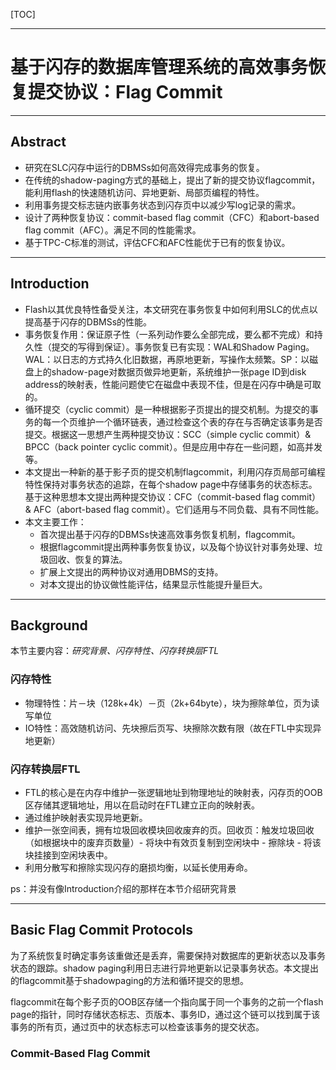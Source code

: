 [TOC]

---

#  基于闪存的数据库管理系统的高效事务恢复提交协议：Flag Commit

---

## Abstract

- 研究在SLC闪存中运行的DBMSs如何高效得完成事务的恢复。
- 在传统的shadow-paging方式的基础上，提出了新的提交协议flagcommit，能利用flash的快速随机访问、异地更新、局部页编程的特性。
- 利用事务提交标志链内嵌事务状态到闪存页中以减少写log记录的需求。
- 设计了两种恢复协议：commit-based flag commit（CFC）和abort-based flag commit（AFC）。满足不同的性能需求。
- 基于TPC-C标准的测试，评估CFC和AFC性能优于已有的恢复协议。

---

## Introduction

- Flash以其优良特性备受关注，本文研究在事务恢复中如何利用SLC的优点以提高基于闪存的DBMSs的性能。
- 事务恢复作用：保证原子性（一系列动作要么全部完成，要么都不完成）和持久性（提交的写得到保证）。事务恢复已有实现：WAL和Shadow Paging。WAL：以日志的方式持久化旧数据，再原地更新，写操作太频繁。SP：以磁盘上的shadow-page对数据页做异地更新，系统维护一张page ID到disk address的映射表，性能问题使它在磁盘中表现不佳，但是在闪存中确是可取的。
- 循环提交（cyclic commit）是一种根据影子页提出的提交机制。为提交的事务的每一个页维护一个循环链表，通过检查这个表的存在与否确定该事务是否提交。根据这一思想产生两种提交协议：SCC（simple cyclic commit）& BPCC（back pointer cyclic commit）。但是应用中存在一些问题，如高并发等。
- 本文提出一种新的基于影子页的提交机制flagcommit，利用闪存页局部可编程特性保持对事务状态的追踪，在每个shadow page中存储事务的状态标志。基于这种思想本文提出两种提交协议：CFC（commit-based flag commit）& AFC（abort-based flag commit）。它们适用与不同负载、具有不同性能。
- 本文主要工作：
  - 首次提出基于闪存的DBMSs快速高效事务恢复机制，flagcommit。
  - 根据flagcommit提出两种事务恢复协议，以及每个协议针对事务处理、垃圾回收、恢复的算法。
  - 扩展上文提出的两种协议对通用DBMS的支持。
  - 对本文提出的协议做性能评估，结果显示性能提升量巨大。

---

## Background

本节主要内容：*研究背景、闪存特性、闪存转换层FTL*

### 闪存特性

* 物理特性：片－块（128k+4k）－页（2k+64byte），块为擦除单位，页为读写单位
* IO特性：高效随机访问、先块擦后页写、块擦除次数有限（故在FTL中实现异地更新）

### 闪存转换层FTL

- FTL的核心是在内存中维护一张逻辑地址到物理地址的映射表，闪存页的OOB区存储其逻辑地址，用以在启动时在FTL建立正向的映射表。
- 通过维护映射表实现异地更新。
- 维护一张空间表，拥有垃圾回收模块回收废弃的页。回收页：触发垃圾回收（如根据块中的废弃页数量）- 将块中有效页复制到空闲块中 - 擦除块 - 将该块挂接到空闲块表中。
- 利用分散写和擦除实现闪存的磨损均衡，以延长使用寿命。



ps：并没有像Introduction介绍的那样在本节介绍研究背景

---

## Basic Flag Commit Protocols

为了系统恢复时确定事务该重做还是丢弃，需要保持对数据库的更新状态以及事务状态的跟踪。shadow paging利用日志进行异地更新以记录事务状态。本文提出的flagcommit基于shadowpaging的方法和循环提交的思想。

flagcommit在每个影子页的OOB区存储一个指向属于同一个事务的之前一个flash page的指针，同时存储状态标志、页版本、事务ID，通过这个链可以找到属于该事务的所有页，通过页中的状态标志可以检查该事务的提交状态。

### Commit-Based Flag Commit

